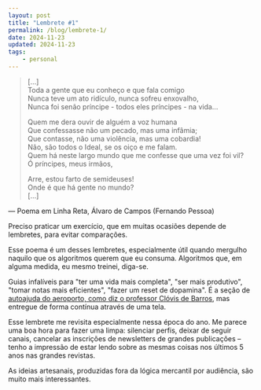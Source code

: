 ```yaml
---
layout: post
title: "Lembrete #1"
permalink: /blog/lembrete-1/
date: 2024-11-23
updated: 2024-11-23
tags: 
    - personal
---
```


> [...]  
> Toda a gente que eu conheço e que fala comigo  
> Nunca teve um ato ridículo, nunca sofreu enxovalho,  
> Nunca foi senão príncipe - todos eles príncipes - na vida...  
>  
> Quem me dera ouvir de alguém a voz humana  
> Que confessasse não um pecado, mas uma infâmia;  
> Que contasse, não uma violência, mas uma cobardia!  
> Não, são todos o Ideal, se os oiço e me falam.  
> Quem há neste largo mundo que me confesse que uma vez foi vil?  
> Ó príncipes, meus irmãos,  
>  
> Arre, estou farto de semideuses!  
> Onde é que há gente no mundo?  
> [...]  

— Poema em Linha Reta, Álvaro de Campos (Fernando Pessoa)

Preciso praticar um exercício, que em muitas ocasiões depende de lembretes, para evitar comparações. 

Esse poema é um desses lembretes, especialmente útil quando mergulho naquilo que os algoritmos querem que eu consuma. Algoritmos que, em alguma medida, eu mesmo treinei, diga-se.

Guias infalíveis para "ter uma vida mais completa", "ser mais produtivo", "tomar notas mais eficientes", "fazer um reset de dopamina". É a seção de [autoajuda do aeroporto, como diz o professor Clóvis de Barros](https://www.instagram.com/clovisdebarros/reel/C8SkCSxu0vx/), mas entregue de forma contínua através de uma tela.

Esse lembrete me revisita especialmente nessa época do ano. Me parece uma boa hora para fazer uma limpa: silenciar perfis, deixar de seguir canais, cancelar as inscrições de newsletters de grandes publicações – tenho a impressão de estar lendo sobre as mesmas coisas nos últimos 5 anos nas grandes revistas. 

As ideias artesanais, produzidas fora da lógica mercantil por audiência, são muito mais interessantes. 